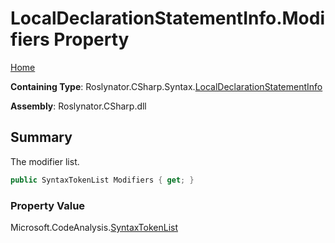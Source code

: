 <a name="_top"></a>

# LocalDeclarationStatementInfo\.Modifiers Property

[Home](../../../../../README.md#_top)

**Containing Type**: Roslynator\.CSharp\.Syntax\.[LocalDeclarationStatementInfo](../README.md#_top)

**Assembly**: Roslynator\.CSharp\.dll

## Summary

The modifier list\.

```csharp
public SyntaxTokenList Modifiers { get; }
```

### Property Value

Microsoft\.CodeAnalysis\.[SyntaxTokenList](https://docs.microsoft.com/en-us/dotnet/api/microsoft.codeanalysis.syntaxtokenlist)

